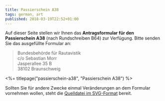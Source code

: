 ```yaml
---
title: Passierschein A38
tags: german, art
published: 2018-03-19T22:52+01:00
---
```


Auf dieser Seite stellen wir Ihnen das **Antragsformular für den Passierschein A38** (nach Rundschreiben B64) zur Verfügung. Bitte senden Sie das ausgefüllte Formular an:

> Bundesbehörde für Rautavistik  
> c/o Sebastian Morr  
> Jasperallee 35 B  
> 38102 Braunschweig

<%= titlepage("passierschein-a38", "Passierschein A38") %>

Sollten Sie für andere Zwecke einmal Veränderungen an dem Formular vornehmen wollen, steht die [Quelldatei im SVG-Format](passierschein-a38.svg) bereit.
